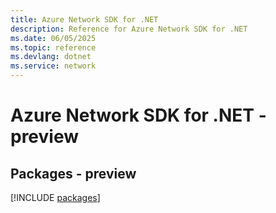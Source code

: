 ```yaml
---
title: Azure Network SDK for .NET
description: Reference for Azure Network SDK for .NET
ms.date: 06/05/2025
ms.topic: reference
ms.devlang: dotnet
ms.service: network
---
```

# Azure Network SDK for .NET - preview
## Packages - preview
[!INCLUDE [packages](network-index.md)]